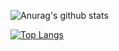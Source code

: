 ![Anurag's github stats](https://github-readme-stats.vercel.app/api?username=tlgen&show_icons=true&theme=tokyonight)

[![Top Langs](https://github-readme-stats.vercel.app/api/top-langs/?username=tlgen&layout=compact)](https://github.com/anuraghazra/github-readme-stats)
